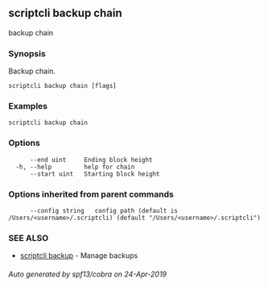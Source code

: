 ## scriptcli backup chain

backup chain

### Synopsis

Backup chain.

```
scriptcli backup chain [flags]
```

### Examples

```
scriptcli backup chain
```

### Options

```
      --end uint     Ending block height
  -h, --help         help for chain
      --start uint   Starting block height
```

### Options inherited from parent commands

```
      --config string   config path (default is /Users/<username>/.scriptcli) (default "/Users/<username>/.scriptcli")
```

### SEE ALSO

* [scriptcli backup](scriptcli_backup.md)	 - Manage backups

###### Auto generated by spf13/cobra on 24-Apr-2019

